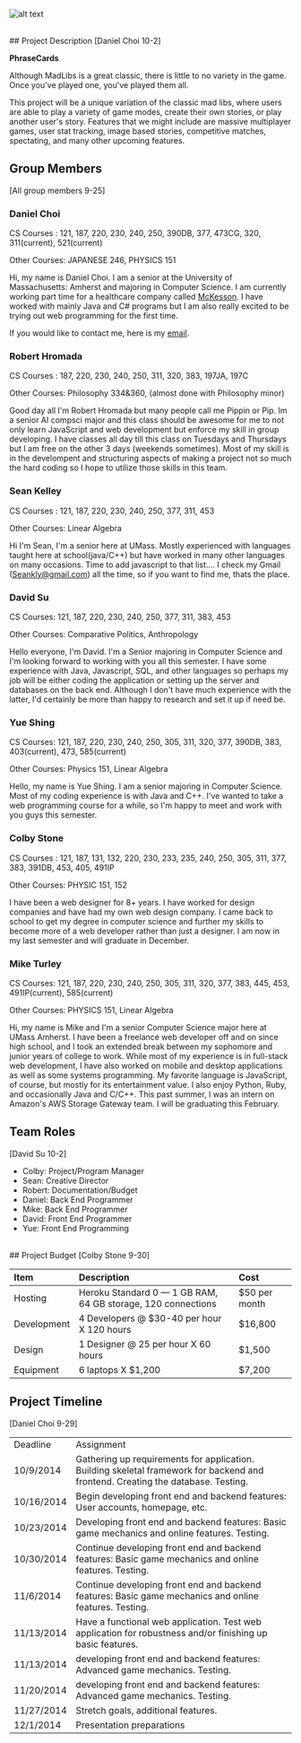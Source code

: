 ![alt text](https://github.com/umass-cs-326/team-phrase-cards/blob/master/docs/logo.png "Phrase Cards Logo")
<br>

<br>
## Project Description 
[Daniel Choi 10-2]
<p><b>PhraseCards</b></p>
<p>Although MadLibs is a great classic, there is little to no variety in the game. Once you've played one, you've played them all.</p>
<p>This project will be a unique variation of the classic mad libs, where users are able to play a variety of game modes, create their own stories, or play another user's story. Features that we might include are massive multiplayer games, user stat tracking, image based stories, competitive matches, spectating, and many other upcoming features.</p>



## Group Members

[All group members 9-25]
### Daniel Choi

CS Courses : 121, 187, 220, 230, 240, 250, 390DB, 377, 473CG, 320, 311(current), 521(current)

Other Courses: JAPANESE 246, PHYSICS 151

Hi, my name is Daniel Choi. I am a senior at the University of Massachusetts: Amherst and majoring in Computer Science. I am currently working part time for a healthcare company called [McKesson](http://www.mckesson.com/). I have worked with mainly Java and C# programs but I am also really excited to be trying out web programming for the first time.

If you would like to contact me, here is my [email](mailto:dchoi@umass.edu).


### Robert Hromada

CS Courses : 187, 220, 230, 240, 250, 311, 320, 383, 197JA, 197C

Other Courses: Philosophy 334&360, (almost done with Philosophy minor)

Good day all I'm Robert Hromada but many people call me Pippin or Pip.  Im a senior AI compsci major and this class should be awesome for me to not only learn JavaScript and web development but enforce my skill in group developing.  I have classes all day till this class on Tuesdays and Thursdays but I am free on the other 3 days (weekends sometimes).  Most of my skill is in the develompent and structuring aspects of making a project not so much the hard coding so I hope to utilize those skills in this team.


### Sean Kelley

CS Courses : 121, 187, 220, 230, 240, 250, 377, 311, 453

Other Courses: Linear Algebra

Hi I'm Sean, I'm a senior here at UMass. Mostly experienced with languages taught here at school(java/C++) but have worked in many other languages on many occasions. Time to add javascript to that list.... I check my Gmail (Seankly@gmail.com) all the time, so if you want to find me, thats the place.


### David Su

CS Courses: 121, 187, 220, 230, 240, 250, 377, 311, 383, 453

Other Courses: Comparative Politics, Anthropology

Hello everyone, I'm David. I'm a Senior majoring in Computer Science and I'm looking forward to working with you all this semester. I have some experience with Java, Javascript, SQL, and other languages so perhaps my job will be either coding the application or setting up the server and databases on the back end. Although I don't have much experience with the latter, I'd certainly be more than happy to research and set it up if need be.

### Yue Shing

CS Courses: 121, 187, 220, 230, 240, 250, 305, 311, 320, 377, 390DB, 383, 403(current), 473, 585(current)

Other Courses: Physics 151, Linear Algebra

Hello, my name is Yue Shing. I am a senior majoring in Computer Science. Most of my coding experience is with Java and C++. I've wanted to take a web programming course for a while, so I'm happy to meet and work with you guys this semester.


### Colby Stone

CS Courses : 121, 187, 131, 132, 220, 230, 233, 235, 240, 250, 305, 311, 377, 383, 391DB, 453, 405, 491IP

Other Courses: PHYSIC 151, 152

I have been a web designer for 8+ years. I have worked for design companies and have had my own web design company. I came back to school to get my degree in computer science and further my skills to become more of a web developer rather than just a designer. I am now in my last semester and will graduate in December.


### Mike Turley

CS Courses: 121, 187, 220, 230, 240, 250, 305, 311, 320, 377, 383, 445, 453, 491IP(current), 585(current)

Other Courses: PHYSICS 151, Linear Algebra

Hi, my name is Mike and I'm a senior Computer Science major here at UMass Amherst.  I have been a freelance web developer off and on since high school, and I took an extended break between my sophomore and junior years of college to work.  While most of my experience is in full-stack web development, I have also worked on mobile and desktop applications as well as some systems programming.  My favorite language is JavaScript, of course, but mostly for its entertainment value.  I also enjoy Python, Ruby, and occasionally Java and C/C++.  This past summer, I was an intern on Amazon's AWS Storage Gateway team.  I will be graduating this February.







## Team Roles
[David Su 10-2]
- Colby: Project/Program Manager
- Sean: Creative Director
- Robert: Documentation/Budget
- Daniel: Back End Programmer
- Mike: Back End Programmer
- David: Front End Programmer
- Yue: Front End Programming

<br>
## Project Budget
[Colby Stone 9-30]

| Item           | Description     | Cost    |
| :------------- | :------------- | :------ |
| Hosting       | Heroku  Standard 0 — 1 GB RAM, 64 GB storage, 120 connections       | $50 per month |
| Development  | 4 Developers @ $30-40 per hour X 120 hours | $16,800 |
| Design | 1 Designer @ 25 per hour X 60 hours | $1,500 |
| Equipment | 6 laptops X $1,200  | $7,200 |





## Project Timeline
[Daniel Choi 9-29]
<table>
    <tr>
        <td>Deadline</td>
        <td>Assignment</td>
    </tr>
    <tr>
        <td>10/9/2014</td>
        <td>Gathering up requirements for application.
            Building skeletal framework for backend and frontend. Creating the database. Testing.
        </td>
    </tr>
    <tr>
        <td>10/16/2014</td>
        <td>
            Begin developing front end and backend features: User accounts, homepage, etc.
        </td>
    </tr>
    <tr>
        <td>10/23/2014</td>
        <td>
        Developing front end and backend features: Basic game mechanics and online features. Testing.
        </td>
    </tr>
    <tr>
        <td>10/30/2014</td>
        <td>Continue developing front end and backend features: Basic game mechanics and online features. Testing.</td>
    </tr>
    <tr>
        <td>11/6/2014</td>
        <td>Continue developing front end and backend features: Basic game mechanics and online features. Testing.</td>
    </tr>
      <tr>
        <td>11/13/2014</td>
        <td>Have a functional web application. Test web application for robustness and/or finishing up basic features.</td>
    </tr>
    <tr>
        <td>11/13/2014</td>
        <td>developing front end and backend features: Advanced game mechanics.
        Testing.</td>
    </tr>
    <tr>
        <td>11/20/2014</td>
        <td>developing front end and backend features: Advanced game mechanics.
        Testing.</td>
    </tr>
    <tr>
        <td>11/27/2014</td>
        <td>Stretch goals, additional features.</td>
    </tr>
      <tr>
        <td>12/1/2014</td>
        <td>Presentation preparations</td>
    </tr>
</table>
